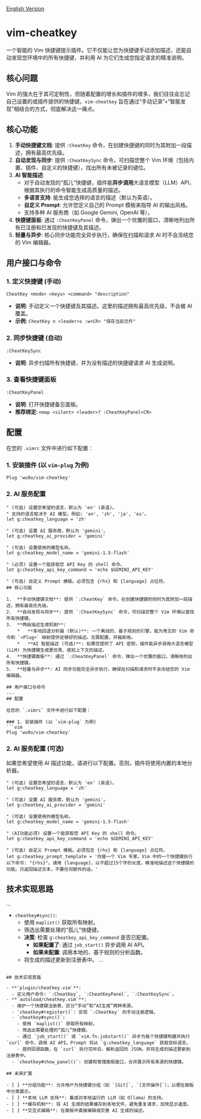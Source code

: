 [English Version](README.md)

# vim-cheatkey

一个智能的 Vim 快捷键提示插件。它不仅能让您为快捷键手动添加描述，还能自动发现您环境中的所有快捷键，并利用 AI 为它们生成您指定语言的精准说明。

## 核心问题

Vim 的强大在于其可定制性，但随着配置的增长和插件的增多，我们往往会忘记自己设置的或插件提供的快捷键。`vim-cheatkey` 旨在通过“手动记录”+“智能发现”相结合的方式，彻底解决这一痛点。

## 核心功能

1.  **手动快捷键文档**: 提供 `:CheatKey` 命令，在创建快捷键的同时为其附加一段描述，拥有最高优先级。
2.  **自动发现与同步**: 提供 `:CheatKeySync` 命令，可扫描您整个 Vim 环境（包括内置、插件、自定义的快捷键），找出所有未被记录的键位。
3.  **AI 智能描述**:
    *   对于自动发现的“孤儿”快捷键，插件能**异步调用**大语言模型（LLM）API，根据其执行的命令智能生成高质量的描述。
    *   **多语言支持**: 能生成您选择的语言的描述（默认为英语）。
    *   **自定义 Prompt**: 允许您定义自己的 Prompt 模板来指导 AI 的输出风格。
    *   支持多种 AI 服务商（如 Google Gemini, OpenAI 等）。
4.  **快捷键面板**: 通过 `:CheatKeyPanel` 命令，弹出一个优雅的窗口，清晰地列出所有已注册和已发现的快捷键及其描述。
5.  **轻量与异步**: 核心同步功能完全异步执行，确保在扫描和请求 AI 时不会冻结您的 Vim 编辑器。

## 用户接口与命令

### 1. 定义快捷键 (手动)

`CheatKey <mode> <keys> <command> "description"`
- **说明**: 手动定义一个快捷键及其描述。这里的描述拥有最高优先级，不会被 AI 覆盖。
- **示例**: `CheatKey n <leader>s :w<CR> "保存当前文件"`

### 2. 同步快捷键 (自动)

`:CheatKeySync`
- **说明**: 异步扫描所有快捷键，并为没有描述的快捷键请求 AI 生成说明。

### 3. 查看快捷键面板

`:CheatKeyPanel`
- **说明**: 打开快捷键备忘面板。
- **推荐绑定**: `nmap <silent> <leader>? :CheatKeyPanel<CR>`

## 配置

在您的 `.vimrc` 文件中进行如下配置：

### 1. 安装插件 (以 `vim-plug` 为例)
```vim
Plug 'wu9o/vim-cheatkey'
```

### 2. AI 服务配置
```vim
" (可选) 设置您希望的语言，默认为 'en' (英语)。
" 支持的语言取决于 AI 模型。例如: 'en', 'zh', 'ja', 'es'。
let g:cheatkey_language = 'zh'

" (可选) 设置 AI 服务商，默认为 'gemini'。
let g:cheatkey_ai_provider = 'gemini'

" (可选) 设置使用的模型名称。
let g:cheatkey_model_name = 'gemini-1.5-flash'

" (必须) 设置一个能获取您 API Key 的 shell 命令。
let g:cheatkey_api_key_command = 'echo $GEMINI_API_KEY'

" (可选) 自定义 Prompt 模板。必须包含 {rhs} 和 {language} 占位符。
## 核心功能

1.  **手动快捷键文档**: 提供 `:CheatKey` 命令，在创建快捷键的同时为其附加一段描述，拥有最高优先级。
2.  **自动发现与同步**: 提供 `:CheatKeySync` 命令，可扫描您整个 Vim 环境以查找所有快捷键。
3.  **两级描述生成机制**:
    *   **本地回退分析器 (默认)**: 一个离线的、基于规则的引擎，能为常见的 Vim 命令和 `<Plug>` 映射提供足够好的描述。无需配置，开箱即用。
    *   **AI 智能描述 (可选)**: 如果您提供了 API 密钥，插件能异步调用大语言模型 (LLM) 为快捷键生成更优秀、感知上下文的描述。
4.  **快捷键面板**: 通过 `:CheatKeyPanel` 命令，弹出一个优雅的窗口，清晰地列出所有快捷键。
5.  **轻量与异步**: AI 同步功能完全异步执行，确保在扫描和请求时不会冻结您的 Vim 编辑器。

## 用户接口与命令
...
## 配置

在您的 `.vimrc` 文件中进行如下配置：

### 1. 安装插件 (以 `vim-plug` 为例)
```vim
Plug 'wu9o/vim-cheatkey'
```

### 2. AI 服务配置 (可选)

如果您希望使用 AI 描述功能，请进行以下配置。否则，插件将使用内置的本地分析器。

```vim
" (可选) 设置您希望的语言，默认为 'en' (英语)。
let g:cheatkey_language = 'zh'

" (可选) 设置 AI 服务商，默认为 'gemini'。
let g:cheatkey_ai_provider = 'gemini'

" (可选) 设置使用的模型名称。
let g:cheatkey_model_name = 'gemini-1.5-flash'

" (AI功能必须) 设置一个能获取您 API Key 的 shell 命令。
let g:cheatkey_api_key_command = 'echo $GEMINI_API_KEY'

" (可选) 自定义 Prompt 模板。必须包含 {rhs} 和 {language} 占位符。
let g:cheatkey_prompt_template = '你是一个 Vim 专家。Vim 中的一个快捷键执行以下命令: "{rhs}"。请用 {language}，以不超过15个字的长度，精准地描述这个快捷键的功能。只返回描述文本，不要任何额外的话。'
```

## 技术实现思路
...
- `cheatkey#sync()`:
  - 使用 `maplist()` 获取所有映射。
  - 筛选出需要处理的“孤儿”快捷键。
  - **决策**: 检查 `g:cheatkey_api_key_command` 是否已配置。
    - **如果配置了**: 通过 `job_start()` 异步调用 AI API。
    - **如果未配置**: 调用本地的、基于规则的分析函数。
  - 将生成的描述更新到注册表中。
...

```

## 技术实现思路

- **`plugin/cheatkey.vim`**:
  - 定义用户命令: `:CheatKey`, `:CheatKeyPanel`, `:CheatKeySync`。
- **`autoload/cheatkey.vim`**:
  - 维护一个快捷键注册表，区分“手动”和“AI生成”两种来源。
  - `cheatkey#register()`: 实现 `:CheatKey` 的手动注册逻辑。
  - `cheatkey#sync()`:
    - 使用 `maplist()` 获取所有映射。
    - 筛选出需要处理的“孤儿”快捷键。
    - 通过 `job_start()` 或 `vim.fn.jobstart()` 异步为每个快捷键构建并执行 `curl` 命令，调用 AI API。Prompt 将从 `g:cheatkey_language` 获取目标语言。
    - 提供回调函数，在 `curl` 执行完毕后，解析返回的 JSON，并将生成的描述更新到注册表中。
  - `cheatkey#show_panel()`: 创建和管理面板窗口，合并展示所有来源的快捷键。

## 未来扩展

- [ ] **分组功能**: 允许用户为快捷键分组（如 `[Git]`, `[文件操作]`），以便在面板中分类展示。
- [ ] **本地 LLM 支持**: 集成对本地运行的 LLM（如 Ollama）的支持。
- [ ] **缓存机制**: 将 AI 生成的结果缓存到本地文件，避免重复请求，加快显示速度。
- [ ] **交互式编辑**: 在面板中直接编辑或完善 AI 生成的描述。
